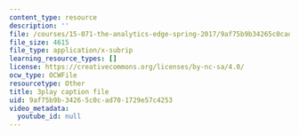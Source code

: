 ```yaml
---
content_type: resource
description: ''
file: /courses/15-071-the-analytics-edge-spring-2017/9af75b9b34265c0cad701729e57c4253_pelPpuYUAho.vtt
file_size: 4615
file_type: application/x-subrip
learning_resource_types: []
license: https://creativecommons.org/licenses/by-nc-sa/4.0/
ocw_type: OCWFile
resourcetype: Other
title: 3play caption file
uid: 9af75b9b-3426-5c0c-ad70-1729e57c4253
video_metadata:
  youtube_id: null
---
```

